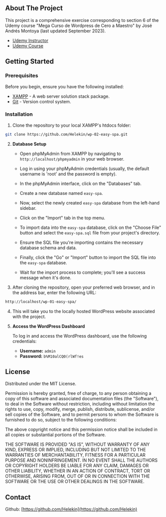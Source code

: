 ## About The Project

This project is a comprehensive exercise corresponding to section 6 of the Udemy course "Mega Curso de Wordpress de Cero a Maestro" by José Andrés Montoya (last updated September 2023).

- [Udemy Instructor](https://www.udemy.com/user/render2web/)
- [Udemy Course](https://www.udemy.com/course/mega-curso-de-wordpress-de-cero-a-maestro/)

## Getting Started

### Prerequisites

Before you begin, ensure you have the following installed:

- [XAMPP](https://www.apachefriends.org/es/index.html) - A web server solution stack package.
- [Git](https://git-scm.com/) - Version control system.

### Installation

1. Clone the repository to your local XAMPP's htdocs folder:

```sh
git clone https://github.com/Helekin/wp-02-easy-spa.git
```

2. **Database Setup**

   - Open phpMyAdmin from XAMPP by navigating to `http://localhost/phpmyadmin` in your web browser.
   
   - Log in using your phpMyAdmin credentials (usually, the default username is 'root' and the password is empty).

   - In the phpMyAdmin interface, click on the "Databases" tab.

   - Create a new database named `easy-spa`.

   - Now, select the newly created `easy-spa` database from the left-hand sidebar.

   - Click on the "Import" tab in the top menu.

   - To import data into the `easy-spa` database, click on the "Choose File" button and select the `easy-spa.sql` file from your project's directory.

   - Ensure the SQL file you're importing contains the necessary database schema and data.

   - Finally, click the "Go" or "Import" button to import the SQL file into the `easy-spa` database.

   - Wait for the import process to complete; you'll see a success message when it's done.


3. After cloning the repository, open your preferred web browser, and in the address bar, enter the following URL:

```sh
http://localhost/wp-01-easy-spa/
```
4. This will take you to the locally hosted WordPress website associated with the project.

5. **Access the WordPress Dashboard**

   To log in and access the WordPress dashboard, use the following credentials:

   - **Username:** `admin`
   - **Password:** `b%M10alCQ0(rlWf!es`

## License

Distributed under the MIT License.

Permission is hereby granted, free of charge, to any person obtaining a copy of this software and associated documentation files (the "Software"), to deal in the Software without restriction, including without limitation the rights to use, copy, modify, merge, publish, distribute, sublicense, and/or sell copies of the Software, and to permit persons to whom the Software is furnished to do so, subject to the following conditions: 

The above copyright notice and this permission notice shall be included in all copies or substantial portions of the Software.

THE SOFTWARE IS PROVIDED "AS IS", WITHOUT WARRANTY OF ANY KIND, EXPRESS OR IMPLIED, INCLUDING BUT NOT LIMITED TO THE WARRANTIES OF MERCHANTABILITY, FITNESS FOR A PARTICULAR PURPOSE AND NONINFRINGEMENT. IN NO EVENT SHALL THE AUTHORS OR COPYRIGHT HOLDERS BE LIABLE FOR ANY CLAIM, DAMAGES OR OTHER LIABILITY, WHETHER IN AN ACTION OF CONTRACT, TORT OR OTHERWISE, ARISING FROM, OUT OF OR IN CONNECTION WITH THE SOFTWARE OR THE USE OR OTHER DEALINGS IN THE SOFTWARE.

## Contact

Github: [https://github.com/Helekin](https://github.com/Helekin)
